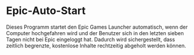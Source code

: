 # Epic-Auto-Start
Dieses Programm startet den Epic Games Launcher automatisch, wenn der Computer hochgefahren wird und der Benutzer sich in den letzten sieben Tagen nicht bei Epic eingeloggt hat. Dadurch wird sichergestellt, dass zeitlich begrenzte, kostenlose Inhalte rechtzeitig abgeholt werden können.
